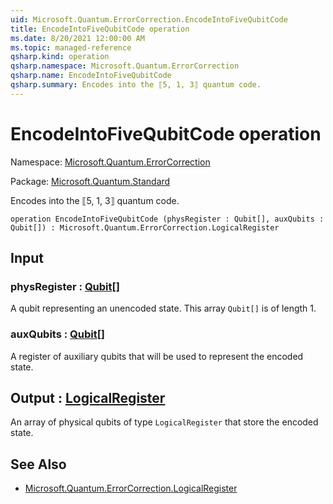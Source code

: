 ```yaml
---
uid: Microsoft.Quantum.ErrorCorrection.EncodeIntoFiveQubitCode
title: EncodeIntoFiveQubitCode operation
ms.date: 8/20/2021 12:00:00 AM
ms.topic: managed-reference
qsharp.kind: operation
qsharp.namespace: Microsoft.Quantum.ErrorCorrection
qsharp.name: EncodeIntoFiveQubitCode
qsharp.summary: Encodes into the ⟦5, 1, 3⟧ quantum code.
---
```


# EncodeIntoFiveQubitCode operation

Namespace: [Microsoft.Quantum.ErrorCorrection](xref:Microsoft.Quantum.ErrorCorrection)

Package: [Microsoft.Quantum.Standard](https://nuget.org/packages/Microsoft.Quantum.Standard)


Encodes into the ⟦5, 1, 3⟧ quantum code.

```qsharp
operation EncodeIntoFiveQubitCode (physRegister : Qubit[], auxQubits : Qubit[]) : Microsoft.Quantum.ErrorCorrection.LogicalRegister
```


## Input

### physRegister : [Qubit](xref:microsoft.quantum.qsharp.valueliterals#qubit-literals)[]

A qubit representing an unencoded state. This array `Qubit[]` is oflength 1.


### auxQubits : [Qubit](xref:microsoft.quantum.qsharp.valueliterals#qubit-literals)[]

A register of auxiliary qubits that will be used to represent theencoded state.



## Output : [LogicalRegister](xref:Microsoft.Quantum.ErrorCorrection.LogicalRegister)

An array of physical qubits of type `LogicalRegister` that store theencoded state.

## See Also

- [Microsoft.Quantum.ErrorCorrection.LogicalRegister](xref:Microsoft.Quantum.ErrorCorrection.LogicalRegister)